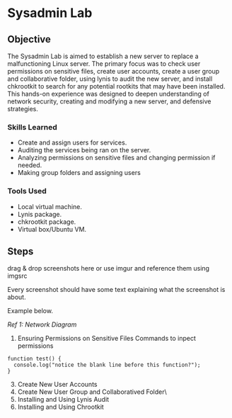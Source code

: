 # Sysadmin Lab

## Objective

The Sysadmin Lab is aimed to establish a new server to replace a malfunctioning Linux server. The primary focus was to check user permissions on sensitive files, create user accounts, create a user group and collaborative folder, using lynis to audit the new server, and install chkrootkit to search for any potential rootkits that may have been installed. This hands-on experience was designed to deepen understanding of network security, creating and modifying a new server, and defensive strategies.

### Skills Learned

- Create and assign users for services.
- Auditing the services being ran on the server.
- Analyzing permissions on sensitive files and changing permission if needed.
- Making group folders and assigning users

### Tools Used

- Local virtual machine.
- Lynis package.
- chkrootkit package.
- Virtual box/Ubuntu VM.

## Steps
drag & drop screenshots here or use imgur and reference them using imgsrc

Every screenshot should have some text explaining what the screenshot is about.

Example below.

*Ref 1: Network Diagram*

1. Ensuring Permissions on Sensitive Files
Commands to inpect permissions
```
function test() {
  console.log("notice the blank line before this function?");
}
```

3. Create New User Accounts
4. Create New User Group and Collaboratived Folder\
5. Installing and Using Lynis Audit
6. Installing and Using Chrootkit
